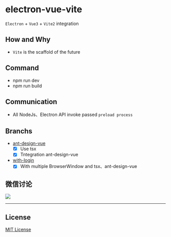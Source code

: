 # electron-vue-vite
`Electron` + `Vue3` + `Vite2` integration

## How and Why
- `Vite` is the scaffold of the future

## Command
- npm run dev
- npm run build

## Communication
- All NodeJs、Electron API invoke passed `preload process`

## Branchs
- [ant-design-vue](https://github.com/caoxiemeihao/electron-vue-vite/tree/ant-design-vue)
  * [x] Use tsx
  * [x] Tntegration ant-design-vue
- [with-login](https://github.com/caoxiemeihao/electron-vue-vite/tree/with-login)
  * [x] With multiple BrowserWindow and tsx、ant-design-vue

## 微信讨论

![](https://raw.githubusercontent.com/caoxiemeihao/electron-vue-vite/main/blog/wx/qrcode.jpg)

---

## License

[MIT License](https://opensource.org/licenses/MIT)
